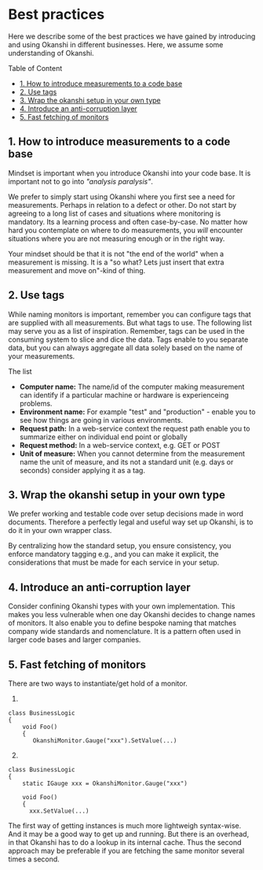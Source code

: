 ﻿# Best practices

Here we describe some of the best practices we have gained by introducing and using Okanshi in different businesses. Here, we assume some understanding of Okanshi.

Table of Content

   * [1. How to introduce measurements to a code base](#1-how-to-introduce-measurements-to-a-code-base)
   * [2. Use tags](#2-use-tags)
   * [3. Wrap the okanshi setup in your own type](#3-wrap-the-okanshi-setup-in-your-own-type)
   * [4. Introduce an anti-corruption layer](#4-introduce-an-anti-corruption-layer)
   * [5. Fast fetching of monitors](#5-fast-fetching-of-monitors)
   
   
   
## 1. How to introduce measurements to a code base

Mindset is important when you introduce Okanshi into your code base. It is important not to go into *"analysis paralysis"*. 

We prefer to simply start using Okanshi where you first see a need for measurements. Perhaps in relation to a defect or other. Do not start by agreeing to a long list of cases and situations where monitoring is mandatory. Its a learning process and often case-by-case. No matter how hard you contemplate on where to do measurements, you *will* encounter situations where you are not measuring enough or in the right way.  

Your mindset should be that it is not "the end of the world" when a measurement is missing. It is a "so what? Lets just insert that extra measurement and move on"-kind of thing.



## 2. Use tags

While naming monitors is important, remember you can configure tags that are supplied with all measurements. But what tags to use. The following list may serve you as a list of inspiration. Remember, tags can be used in the consuming system to slice and dice the data. Tags enable to you separate data, but you can always aggregate all data solely based on the name of your measurements.

The list

* **Computer name:** The name/id of the computer making measurement can identify if a particular machine or hardware is experienceing problems.
* **Environment name:** For example "test" and "production" - enable you to see how things are going in various environments.
* **Request path:** In a web-service context the request path enable you to summarize either on individual end point or globally
* **Request method:** In a web-service context, e.g. GET or POST
* **Unit of measure:** When you cannot determine from the measurement name the unit of measure, and its not a standard unit (e.g. days or seconds) consider applying it as a tag.



## 3. Wrap the okanshi setup in your own type
We prefer working and testable code over setup decisions made in word documents. Therefore a perfectly legal and useful way set up Okanshi, is to do it in your own wrapper class. 

By centralizing how the standard setup, you ensure consistency, you enforce mandatory tagging e.g., and you can make it explicit, the considerations that must be made for each service in your setup. 




## 4. Introduce an anti-corruption layer
Consider confining Okanshi types with your own implementation. This makes you less vulnerable when one day Okanshi decides to change names of monitors. It also enable you to define bespoke naming that matches company wide standards and nomenclature. It is a pattern often used in larger code bases and larger companies.



## 5. Fast fetching of monitors
There are two ways to instantiate/get hold of a monitor.  

1.
```
class BusinessLogic
{
    void Foo() 
    {
       OkanshiMonitor.Gauge("xxx").SetValue(...)
``` 

2.
``` 
class BusinessLogic
{
    static IGauge xxx = OkanshiMonitor.Gauge("xxx")

    void Foo() 
    {
      xxx.SetValue(...)    
```

The first way of getting instances is much more lightweigh syntax-wise. And it may be a good way to get up and running. But there is an overhead, in that Okanshi has to do a lookup in its internal cache. Thus the second approach may be preferable if you are fetching the same monitor several times a second.


